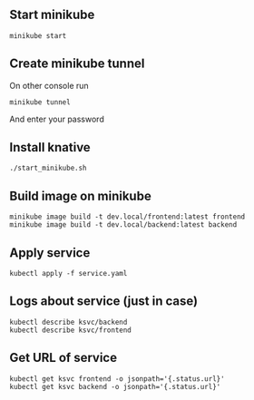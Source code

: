 ## Start minikube
```
minikube start
```

## Create minikube tunnel 
On other console run
```
minikube tunnel
```
And enter your password

## Install knative
```
./start_minikube.sh
```

## Build image on minikube
```
minikube image build -t dev.local/frontend:latest frontend
minikube image build -t dev.local/backend:latest backend
```

## Apply service
```
kubectl apply -f service.yaml
```

## Logs about service (just in case)
```
kubectl describe ksvc/backend
kubectl describe ksvc/frontend
```

## Get URL of service
```
kubectl get ksvc frontend -o jsonpath='{.status.url}'
kubectl get ksvc backend -o jsonpath='{.status.url}'
```